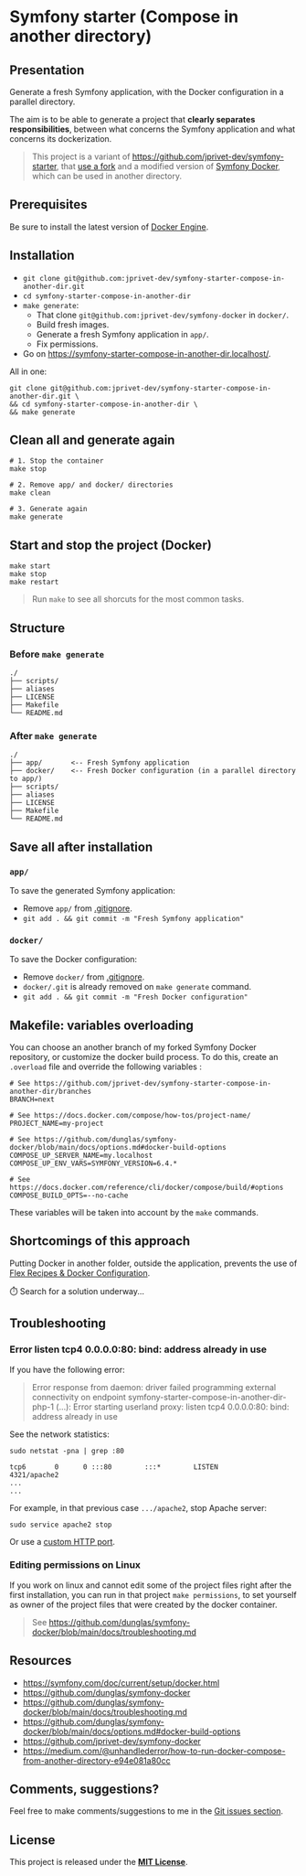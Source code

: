 # Symfony starter (Compose in another directory)

## Presentation

Generate a fresh Symfony application, with the Docker configuration in a parallel directory.

The aim is to be able to generate a project that **clearly separates responsibilities**, between what concerns the Symfony application and what concerns its dockerization.

> This project is a variant of https://github.com/jprivet-dev/symfony-starter, that [use a fork](https://github.com/jprivet-dev/symfony-docker) and a modified version of [Symfony Docker](https://github.com/dunglas/symfony-docker), which can be used in another directory.

## Prerequisites

Be sure to install the latest version of [Docker Engine](https://docs.docker.com/engine/install/).

## Installation
 
- `git clone git@github.com:jprivet-dev/symfony-starter-compose-in-another-dir.git`
- `cd symfony-starter-compose-in-another-dir`
- `make generate`:
  - That clone `git@github.com:jprivet-dev/symfony-docker` in `docker/`.
  - Build fresh images.
  - Generate a fresh Symfony application in `app/`.
  - Fix permissions.
- Go on https://symfony-starter-compose-in-another-dir.localhost/.

All in one:

```shell
git clone git@github.com:jprivet-dev/symfony-starter-compose-in-another-dir.git \
&& cd symfony-starter-compose-in-another-dir \
&& make generate
```

## Clean all and generate again

```shell
# 1. Stop the container
make stop

# 2. Remove app/ and docker/ directories
make clean

# 3. Generate again
make generate
```

## Start and stop the project (Docker)

```shell
make start
make stop
make restart
```

> Run `make` to see all shorcuts for the most common tasks.

## Structure

### Before `make generate`

```
./
├── scripts/
├── aliases
├── LICENSE
├── Makefile
└── README.md
```

### After `make generate`

```
./
├── app/       <-- Fresh Symfony application
├── docker/    <-- Fresh Docker configuration (in a parallel directory to app/)
├── scripts/
├── aliases
├── LICENSE
├── Makefile
└── README.md
```

## Save all after installation

### `app/`

To save the generated Symfony application:

- Remove `app/` from [.gitignore](.gitignore).
- `git add . && git commit -m "Fresh Symfony application"`

### `docker/`

To save the Docker configuration:

- Remove `docker/` from [.gitignore](.gitignore).
- `docker/.git` is already removed on `make generate` command.
- `git add . && git commit -m "Fresh Docker configuration"`

## Makefile: variables overloading

You can choose an another branch of my forked Symfony Docker repository, or customize the docker build process. To do this, create an `.overload` file and override the following variables :

```dotenv
# See https://github.com/jprivet-dev/symfony-starter-compose-in-another-dir/branches
BRANCH=next

# See https://docs.docker.com/compose/how-tos/project-name/
PROJECT_NAME=my-project

# See https://github.com/dunglas/symfony-docker/blob/main/docs/options.md#docker-build-options
COMPOSE_UP_SERVER_NAME=my.localhost
COMPOSE_UP_ENV_VARS=SYMFONY_VERSION=6.4.*

# See https://docs.docker.com/reference/cli/docker/compose/build/#options
COMPOSE_BUILD_OPTS=--no-cache
```

These variables will be taken into account by the `make` commands.

## Shortcomings of this approach

Putting Docker in another folder, outside the application, prevents the use of [Flex Recipes & Docker Configuration](https://symfony.com/doc/current/setup/docker.html#flex-recipes-docker-configuration).

⏱️ Search for a solution underway...

## Troubleshooting

### Error listen tcp4 0.0.0.0:80: bind: address already in use

If you have the following error:

> Error response from daemon: driver failed programming external connectivity on endpoint symfony-starter-compose-in-another-dir-php-1 (...): Error starting userland proxy: listen tcp4 0.0.0.0:80: bind: address already in use

See the network statistics:

```shell
sudo netstat -pna | grep :80
```

```
tcp6       0      0 :::80        :::*        LISTEN        4321/apache2
...
...
```

For example, in that previous case `.../apache2`, stop Apache server:

```shell
sudo service apache2 stop
````

Or use a [custom HTTP port](https://github.com/dunglas/symfony-docker/blob/main/docs/options.md#using-custom-http-ports).

### Editing permissions on Linux

If you work on linux and cannot edit some of the project files right after the first installation, you can run in that project `make permissions`, to set yourself as owner of the project files that were created by the docker container.

> See https://github.com/dunglas/symfony-docker/blob/main/docs/troubleshooting.md

## Resources

- https://symfony.com/doc/current/setup/docker.html
- https://github.com/dunglas/symfony-docker
- https://github.com/dunglas/symfony-docker/blob/main/docs/troubleshooting.md
- https://github.com/dunglas/symfony-docker/blob/main/docs/options.md#docker-build-options
- https://github.com/jprivet-dev/symfony-docker
- https://medium.com/@unhandlederror/how-to-run-docker-compose-from-another-directory-e94e081a80cc

## Comments, suggestions?

Feel free to make comments/suggestions to me in the [Git issues section](https://github.com/jprivet-dev/symfony-starter-compose-in-another-dir/issues).

## License

This project is released under the [**MIT License**](https://github.com/jprivet-dev/symfony-starter-compose-in-another-dir/blob/main/LICENSE).